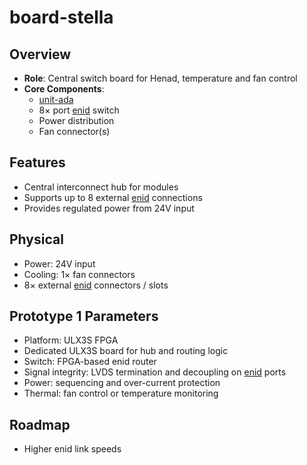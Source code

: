 # board-stella

## Overview

- **Role**: Central switch board for Henad, temperature and fan control
- **Core Components**:
  - [unit-ada](../../units/ada/ada.md)
  - 8× port [enid](../../interfaces/enid/enid.md) switch
  - Power distribution
  - Fan connector(s)

## Features

- Central interconnect hub for modules
- Supports up to 8 external [enid](../../interfaces/enid/enid.md) connections
- Provides regulated power from 24V input

## Physical

- Power: 24V input
- Cooling: 1× fan connectors
- 8× external [enid](../../interfaces/enid/enid.md) connectors / slots

## Prototype 1 Parameters

- Platform: ULX3S FPGA
- Dedicated ULX3S board for hub and routing logic
- Switch: FPGA-based enid router
- Signal integrity: LVDS termination and decoupling on [enid](../../interfaces/enid/enid.md) ports
- Power: sequencing and over-current protection
- Thermal: fan control or temperature monitoring

## Roadmap

- Higher enid link speeds
